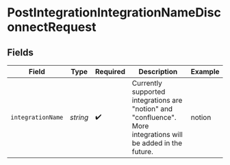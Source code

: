 # PostIntegrationIntegrationNameDisconnectRequest


## Fields

| Field                                                                                                          | Type                                                                                                           | Required                                                                                                       | Description                                                                                                    | Example                                                                                                        |
| -------------------------------------------------------------------------------------------------------------- | -------------------------------------------------------------------------------------------------------------- | -------------------------------------------------------------------------------------------------------------- | -------------------------------------------------------------------------------------------------------------- | -------------------------------------------------------------------------------------------------------------- |
| `integrationName`                                                                                              | *string*                                                                                                       | :heavy_check_mark:                                                                                             | Currently supported integrations are "notion" and "confluence". More integrations will be added in the future. | notion                                                                                                         |